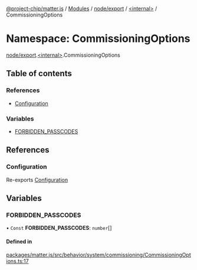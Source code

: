 [@project-chip/matter.js](../README.md) / [Modules](../modules.md) / [node/export](node_export.md) / [\<internal\>](node_export._internal_.md) / CommissioningOptions

# Namespace: CommissioningOptions

[node/export](node_export.md).[\<internal\>](node_export._internal_.md).CommissioningOptions

## Table of contents

### References

- [Configuration](node_export._internal_.CommissioningOptions.md#configuration)

### Variables

- [FORBIDDEN\_PASSCODES](node_export._internal_.CommissioningOptions.md#forbidden_passcodes)

## References

### Configuration

Re-exports [Configuration](../interfaces/behavior_cluster_export._internal_.Configuration.md)

## Variables

### FORBIDDEN\_PASSCODES

• `Const` **FORBIDDEN\_PASSCODES**: `number`[]

#### Defined in

[packages/matter.js/src/behavior/system/commissioning/CommissioningOptions.ts:17](https://github.com/project-chip/matter.js/blob/6d3b6a5d957d88a9231d6ecab4bb41f8133112be/packages/matter.js/src/behavior/system/commissioning/CommissioningOptions.ts#L17)

